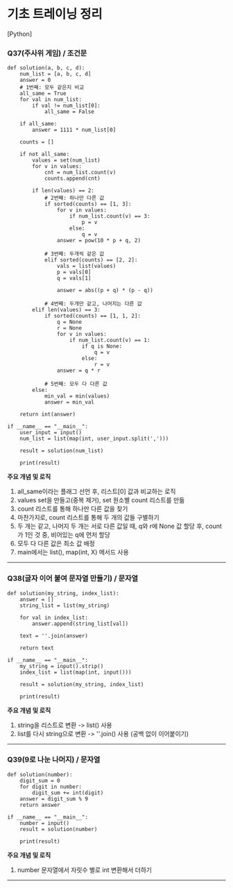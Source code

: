 # 기초 트레이닝 정리

[Python] 

### Q37(주사위 게임) / 조건문

```
def solution(a, b, c, d):
    num_list = [a, b, c, d]
    answer = 0
    # 1번째: 모두 같은지 비교
    all_same = True
    for val in num_list:
        if val != num_list[0]:
            all_same = False
    
    if all_same:
        answer = 1111 * num_list[0]
        
    counts = []
    
    if not all_same:
        values = set(num_list)
        for v in values:
            cnt = num_list.count(v)
            counts.append(cnt)
        
        if len(values) == 2:
            # 2번째: 하나만 다른 값
            if sorted(counts) == [1, 3]:
                for v in values:
                    if num_list.count(v) == 3:
                        p = v
                    else:
                        q = v
                answer = pow(10 * p + q, 2)
                
            # 3번째: 두개씩 같은 값
            elif sorted(counts) == [2, 2]:
                vals = list(values)
                p = vals[0]
                q = vals[1]
            
                answer = abs((p + q) * (p - q))
            
            # 4번째: 두개만 같고, 나머지는 다른 값
        elif len(values) == 3:
            if sorted(counts) == [1, 1, 2]:
                q = None
                r = None
                for v in values:
                    if num_list.count(v) == 1:
                        if q is None:
                            q = v
                        else:
                            r = v
                answer = q * r
                
            # 5번째: 모두 다 다른 값
        else:
            min_val = min(values)
            answer = min_val
        
    return int(answer)

if __name__ == "__main__":
    user_input = input()
    num_list = list(map(int, user_input.split(',')))
    
    result = solution(num_list)
    
    print(result)
```
**주요 개념 및 로직**
1. all_same이라는 플래그 선언 후, 리스트[0] 값과 비교하는 로직
2. values set을 만들고(중복 제거), set 원소별 count 리스트를 만듦
3. count 리스트를 통해 하나만 다른 값을 찾기
4. 마찬가지로, count 리스트를 통해 두 개의 값들 구별하기
5. 두 개는 같고, 나머지 두 개는 서로 다른 값일 때, q와 r에 None 값 할당 후, count가 1인 것 중, 비어있는 q에 먼저 할당
6. 모두 다 다른 값은 최소 값 배정
7. main에서는 list(), map(int, X) 메서드 사용

***

### Q38(글자 이어 붙여 문자열 만들기) / 문자열 

```
def solution(my_string, index_list):
    answer = []
    string_list = list(my_string)
    
    for val in index_list:
        answer.append(string_list[val])
        
    text = ''.join(answer)
    
    return text

if __name__ == "__main__":
    my_string = input().strip()
    index_list = list(map(int, input()))
    
    result = solution(my_string, index_list)
    
    print(result)
```
**주요 개념 및 로직**
1. string을 리스트로 변환 -> list() 사용
2. list를 다시 string으로 변환 -> ''.join() 사용 (공백 없이 이어붙이기)

***

### Q39(9로 나눈 나머지) / 문자열
```
def solution(number):
    digit_sum = 0
    for digit in number:
        digit_sum += int(digit)
    answer = digit_sum % 9
    return answer

if __name__ == "__main__":
    number = input()
    result = solution(number)
    
    print(result)
```
**주요 개념 및 로직**
1. number 문자열에서 자릿수 별로 int 변환해서 더하기

***

